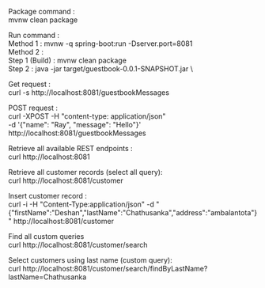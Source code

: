 Package command : \
mvnw clean package

Run command : \
Method 1 : mvnw -q spring-boot:run -Dserver.port=8081 \
Method 2 : \
Step 1 (Build) : mvnw clean package \
Step 2 : java -jar target/guestbook-0.0.1-SNAPSHOT.jar \

Get request : \
curl -s http://localhost:8081/guestbookMessages

POST request : \
curl -XPOST -H "content-type: application/json" \
  -d '{"name": "Ray", "message": "Hello"}' \
  http://localhost:8081/guestbookMessages
  
  
  
Retrieve all available REST endpoints : \
curl http://localhost:8081

Retrieve all customer records (select all query): \
curl http://localhost:8081/customer

Insert customer record : \
curl -i -H "Content-Type:application/json" -d "{\"firstName\":\"Deshan\",\"lastName\":\"Chathusanka\",\"address\":\"ambalantota\"}" http://localhost:8081/customer

Find all custom queries \
curl http://localhost:8081/customer/search

Select customers using last name (custom query): \
curl http://localhost:8081/customer/search/findByLastName?lastName=Chathusanka